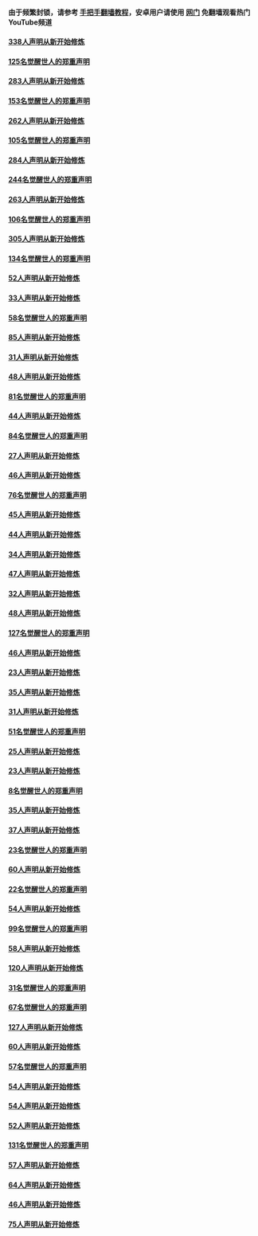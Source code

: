 #### 由于频繁封锁，请参考 [手把手翻墙教程](https://github.com/gfw-breaker/guides/wiki/)，安卓用户请使用 [网门](https://github.com/gfw-breaker/nogfw/blob/master/dl.md?t=04210801) 免翻墙观看热门YouTube频道 

#### [338人声明从新开始修炼](../pages/91/423540.md?t=04210801) 

#### [125名觉醒世人的郑重声明](../pages/91/423539.md?t=04210801) 

#### [283人声明从新开始修炼](../pages/91/423296.md?t=04210801) 

#### [153名觉醒世人的郑重声明](../pages/91/423295.md?t=04210801) 

#### [262人声明从新开始修炼](../pages/91/423004.md?t=04210801) 

#### [105名觉醒世人的郑重声明](../pages/91/423003.md?t=04210801) 

#### [284人声明从新开始修炼](../pages/91/422707.md?t=04210801) 

#### [244名觉醒世人的郑重声明](../pages/91/422706.md?t=04210801) 

#### [263人声明从新开始修炼](../pages/91/422553.md?t=04210801) 

#### [106名觉醒世人的郑重声明](../pages/91/422552.md?t=04210801) 

#### [305人声明从新开始修炼](../pages/91/422153.md?t=04210801) 

#### [134名觉醒世人的郑重声明](../pages/91/422152.md?t=04210801) 

#### [52人声明从新开始修炼](../pages/91/421846.md?t=04210801) 

#### [33人声明从新开始修炼](../pages/91/421804.md?t=04210801) 

#### [58名觉醒世人的郑重声明](../pages/91/421845.md?t=04210801) 

#### [85人声明从新开始修炼](../pages/91/421769.md?t=04210801) 

#### [31人声明从新开始修炼](../pages/91/421763.md?t=04210801) 

#### [48人声明从新开始修炼](../pages/91/421605.md?t=04210801) 

#### [81名觉醒世人的郑重声明](../pages/91/421656.md?t=04210801) 

#### [44人声明从新开始修炼](../pages/91/421544.md?t=04210801) 

#### [84名觉醒世人的郑重声明](../pages/91/421543.md?t=04210801) 

#### [27人声明从新开始修炼](../pages/91/421465.md?t=04210801) 

#### [46人声明从新开始修炼](../pages/91/421454.md?t=04210801) 

#### [76名觉醒世人的郑重声明](../pages/91/421453.md?t=04210801) 

#### [45人声明从新开始修炼](../pages/91/421452.md?t=04210801) 

#### [44人声明从新开始修炼](../pages/91/421422.md?t=04210801) 

#### [34人声明从新开始修炼](../pages/91/421322.md?t=04210801) 

#### [47人声明从新开始修炼](../pages/91/421264.md?t=04210801) 

#### [32人声明从新开始修炼](../pages/91/421225.md?t=04210801) 

#### [48人声明从新开始修炼](../pages/91/421202.md?t=04210801) 

#### [127名觉醒世人的郑重声明](../pages/91/421224.md?t=04210801) 

#### [46人声明从新开始修炼](../pages/91/421203.md?t=04210801) 

#### [23人声明从新开始修炼](../pages/91/421138.md?t=04210801) 

#### [35人声明从新开始修炼](../pages/91/421122.md?t=04210801) 

#### [31人声明从新开始修炼](../pages/91/421081.md?t=04210801) 

#### [51名觉醒世人的郑重声明](../pages/91/421080.md?t=04210801) 

#### [25人声明从新开始修炼](../pages/91/421020.md?t=04210801) 

#### [23人声明从新开始修炼](../pages/91/420884.md?t=04210801) 

#### [8名觉醒世人的郑重声明](../pages/91/420883.md?t=04210801) 

#### [35人声明从新开始修炼](../pages/91/420809.md?t=04210801) 

#### [37人声明从新开始修炼](../pages/91/420766.md?t=04210801) 

#### [23名觉醒世人的郑重声明](../pages/91/420765.md?t=04210801) 

#### [60人声明从新开始修炼](../pages/91/420727.md?t=04210801) 

#### [22名觉醒世人的郑重声明](../pages/91/420726.md?t=04210801) 

#### [54人声明从新开始修炼](../pages/91/420529.md?t=04210801) 

#### [99名觉醒世人的郑重声明](../pages/91/420528.md?t=04210801) 

#### [58人声明从新开始修炼](../pages/91/420198.md?t=04210801) 

#### [120人声明从新开始修炼](../pages/91/420141.md?t=04210801) 

#### [31名觉醒世人的郑重声明](../pages/91/420197.md?t=04210801) 

#### [67名觉醒世人的郑重声明](../pages/91/420140.md?t=04210801) 

#### [127人声明从新开始修炼](../pages/91/420082.md?t=04210801) 

#### [60人声明从新开始修炼](../pages/91/420081.md?t=04210801) 

#### [57名觉醒世人的郑重声明](../pages/91/420080.md?t=04210801) 

#### [54人声明从新开始修炼](../pages/91/419533.md?t=04210801) 

#### [54人声明从新开始修炼](../pages/91/419532.md?t=04210801) 

#### [52人声明从新开始修炼](../pages/91/419531.md?t=04210801) 

#### [131名觉醒世人的郑重声明](../pages/91/419530.md?t=04210801) 

#### [57人声明从新开始修炼](../pages/91/419430.md?t=04210801) 

#### [64人声明从新开始修炼](../pages/91/419429.md?t=04210801) 

#### [46人声明从新开始修炼](../pages/91/419428.md?t=04210801) 

#### [75人声明从新开始修炼](../pages/91/419427.md?t=04210801) 

